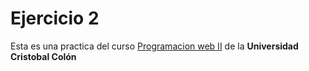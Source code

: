 # Ejercicio 2
Esta es una practica del curso [Programacion web II](https://av-exactas.ucc.mx/course/view.php?id=165) de la **Universidad Cristobal Colón**
